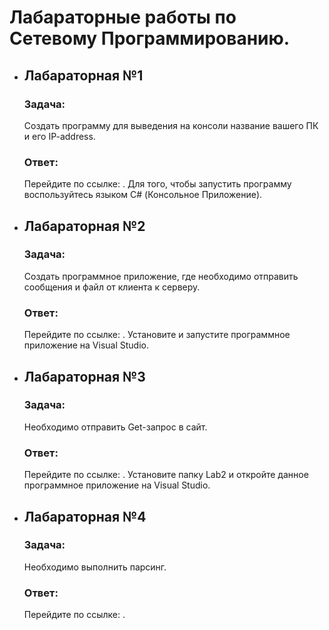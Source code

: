 # Лабараторные работы по Сетевому Программированию.
+ ## __Лабараторная №1__ ##
    ### __Задача:__ 
    Создать программу для выведения на консоли название вашего ПК и его IP-address.
    
    ### __Ответ:__ 
    
    Перейдите по ссылке: . Для того, чтобы запустить программу воспользуйтесь языком C# (Консольное Приложение).
    
+ ## __Лабараторная №2__ ##
    ### __Задача:__ 
    Создать программное приложение, где необходимо отправить сообщения и файл от клиента к серверу.
    
    ### __Ответ:__ 
    
    Перейдите по ссылке: . Установите и запустите программное приложение на Visual Studio.
    
+ ## __Лабараторная №3__ ##
    ### __Задача:__ 
    Необходимо отправить Get-запрос в сайт.
    
    ### __Ответ:__ 
    
    Перейдите по ссылке: . Установите папку Lab2 и откройте данное программное приложение на Visual Studio.
    
+ ## __Лабараторная №4__ ##
    ### __Задача:__ 
    Необходимо выполнить парсинг.
    
    ### __Ответ:__ 
    
    Перейдите по ссылке: . 
    
